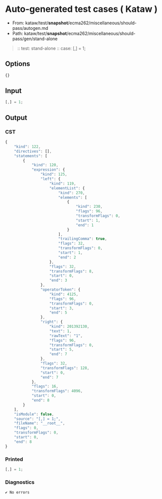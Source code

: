 # Auto-generated test cases ( Kataw )
- From: kataw/test/__snapshot__/ecma262/miscellaneous/should-pass/autogen.md
- Path: kataw/test/__snapshot__/ecma262/miscellaneous/should-pass/gen/stand-alone
> :: test: stand-alone
> :: case: [,] = 1;
## Options

`````js
{}
`````
## Input

`````js
[,] = 1;
`````
## Output

### CST

```javascript
{
    "kind": 122,
    "directives": [],
    "statements": [
        {
            "kind": 120,
            "expression": {
                "kind": 125,
                "left": {
                    "kind": 119,
                    "elementList": {
                        "kind": 270,
                        "elements": [
                            {
                                "kind": 230,
                                "flags": 96,
                                "transformFlags": 0,
                                "start": 1,
                                "end": 1
                            }
                        ],
                        "trailingComma": true,
                        "flags": 32,
                        "transformFlags": 0,
                        "start": 1,
                        "end": 2
                    },
                    "flags": 32,
                    "transformFlags": 8,
                    "start": 0,
                    "end": 3
                },
                "operatorToken": {
                    "kind": 4125,
                    "flags": 96,
                    "transformFlags": 0,
                    "start": 3,
                    "end": 5
                },
                "right": {
                    "kind": 201392130,
                    "text": 1,
                    "rawText": "1",
                    "flags": 96,
                    "transformFlags": 0,
                    "start": 5,
                    "end": 7
                },
                "flags": 32,
                "transformFlags": 128,
                "start": 0,
                "end": 7
            },
            "flags": 16,
            "transformFlags": 4096,
            "start": 0,
            "end": 8
        }
    ],
    "isModule": false,
    "source": "[,] = 1;",
    "fileName": "__root__",
    "flags": 0,
    "transformFlags": 0,
    "start": 0,
    "end": 8
}
```

### Printed

```javascript
[,] = 1;
```

### Diagnostics

```javascript
✔ No errors
```

